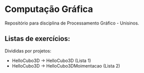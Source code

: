 # Computação Gráfica
Repositório para disciplina de Processamento Gráfico - Unisinos.

## Listas de exercícios:
Divididas por projetos: 
- HelloCubo3D -> HelloCubo3D (Lista 1)
- HelloCubo3D -> HelloCubo3DMoimentacao (Lista 2)
